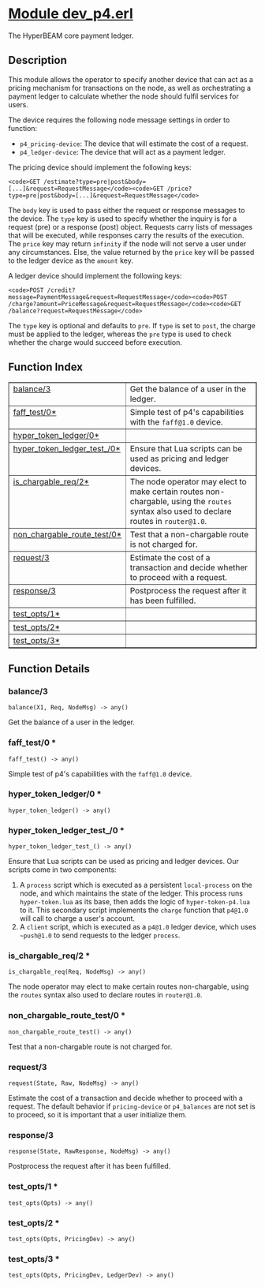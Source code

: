 # [Module dev_p4.erl](https://github.com/permaweb/HyperBEAM/blob/main/src/dev_p4.erl)




The HyperBEAM core payment ledger.

<a name="description"></a>

## Description ##

This module allows the operator to
specify another device that can act as a pricing mechanism for transactions
on the node, as well as orchestrating a payment ledger to calculate whether
the node should fulfil services for users.

The device requires the following node message settings in order to function:

- `p4_pricing-device`: The device that will estimate the cost of a request.
- `p4_ledger-device`: The device that will act as a payment ledger.

The pricing device should implement the following keys:

```
<code>GET /estimate?type=pre|post&body=[...]&request=RequestMessage</code><code>GET /price?type=pre|post&body=[...]&request=RequestMessage</code>
```

The `body` key is used to pass either the request or response messages to the
device. The `type` key is used to specify whether the inquiry is for a request
(pre) or a response (post) object. Requests carry lists of messages that will
be executed, while responses carry the results of the execution. The `price`
key may return `infinity` if the node will not serve a user under any
circumstances. Else, the value returned by the `price` key will be passed to
the ledger device as the `amount` key.

A ledger device should implement the following keys:

```
<code>POST /credit?message=PaymentMessage&request=RequestMessage</code><code>POST /charge?amount=PriceMessage&request=RequestMessage</code><code>GET /balance?request=RequestMessage</code>
```

The `type` key is optional and defaults to `pre`. If `type` is set to `post`,
the charge must be applied to the ledger, whereas the `pre` type is used to
check whether the charge would succeed before execution.<a name="index"></a>

## Function Index ##


<table width="100%" border="1" cellspacing="0" cellpadding="2" summary="function index"><tr><td valign="top"><a href="#balance-3">balance/3</a></td><td>Get the balance of a user in the ledger.</td></tr><tr><td valign="top"><a href="#faff_test-0">faff_test/0*</a></td><td>Simple test of p4's capabilities with the <code>faff@1.0</code> device.</td></tr><tr><td valign="top"><a href="#hyper_token_ledger-0">hyper_token_ledger/0*</a></td><td></td></tr><tr><td valign="top"><a href="#hyper_token_ledger_test_-0">hyper_token_ledger_test_/0*</a></td><td>Ensure that Lua scripts can be used as pricing and ledger devices.</td></tr><tr><td valign="top"><a href="#is_chargable_req-2">is_chargable_req/2*</a></td><td>The node operator may elect to make certain routes non-chargable, using
the <code>routes</code> syntax also used to declare routes in <code>router@1.0</code>.</td></tr><tr><td valign="top"><a href="#non_chargable_route_test-0">non_chargable_route_test/0*</a></td><td>Test that a non-chargable route is not charged for.</td></tr><tr><td valign="top"><a href="#request-3">request/3</a></td><td>Estimate the cost of a transaction and decide whether to proceed with
a request.</td></tr><tr><td valign="top"><a href="#response-3">response/3</a></td><td>Postprocess the request after it has been fulfilled.</td></tr><tr><td valign="top"><a href="#test_opts-1">test_opts/1*</a></td><td></td></tr><tr><td valign="top"><a href="#test_opts-2">test_opts/2*</a></td><td></td></tr><tr><td valign="top"><a href="#test_opts-3">test_opts/3*</a></td><td></td></tr></table>


<a name="functions"></a>

## Function Details ##

<a name="balance-3"></a>

### balance/3 ###

`balance(X1, Req, NodeMsg) -> any()`

Get the balance of a user in the ledger.

<a name="faff_test-0"></a>

### faff_test/0 * ###

`faff_test() -> any()`

Simple test of p4's capabilities with the `faff@1.0` device.

<a name="hyper_token_ledger-0"></a>

### hyper_token_ledger/0 * ###

`hyper_token_ledger() -> any()`

<a name="hyper_token_ledger_test_-0"></a>

### hyper_token_ledger_test_/0 * ###

`hyper_token_ledger_test_() -> any()`

Ensure that Lua scripts can be used as pricing and ledger devices. Our
scripts come in two components:
1. A `process` script which is executed as a persistent `local-process` on the
node, and which maintains the state of the ledger. This process runs
`hyper-token.lua` as its base, then adds the logic of `hyper-token-p4.lua`
to it. This secondary script implements the `charge` function that `p4@1.0`
will call to charge a user's account.
2. A `client` script, which is executed as a `p4@1.0` ledger device, which
uses `~push@1.0` to send requests to the ledger `process`.

<a name="is_chargable_req-2"></a>

### is_chargable_req/2 * ###

`is_chargable_req(Req, NodeMsg) -> any()`

The node operator may elect to make certain routes non-chargable, using
the `routes` syntax also used to declare routes in `router@1.0`.

<a name="non_chargable_route_test-0"></a>

### non_chargable_route_test/0 * ###

`non_chargable_route_test() -> any()`

Test that a non-chargable route is not charged for.

<a name="request-3"></a>

### request/3 ###

`request(State, Raw, NodeMsg) -> any()`

Estimate the cost of a transaction and decide whether to proceed with
a request. The default behavior if `pricing-device` or `p4_balances` are
not set is to proceed, so it is important that a user initialize them.

<a name="response-3"></a>

### response/3 ###

`response(State, RawResponse, NodeMsg) -> any()`

Postprocess the request after it has been fulfilled.

<a name="test_opts-1"></a>

### test_opts/1 * ###

`test_opts(Opts) -> any()`

<a name="test_opts-2"></a>

### test_opts/2 * ###

`test_opts(Opts, PricingDev) -> any()`

<a name="test_opts-3"></a>

### test_opts/3 * ###

`test_opts(Opts, PricingDev, LedgerDev) -> any()`

